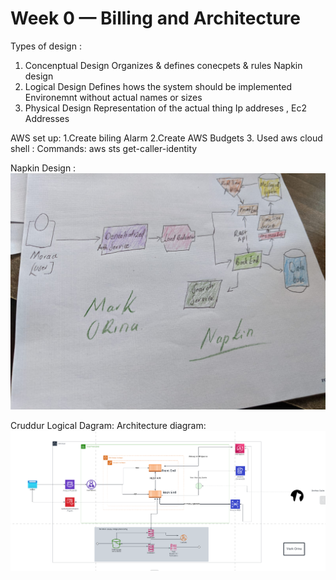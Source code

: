 # Week 0 — Billing and Architecture

Types of design :
1. Concenptual Design
      Organizes & defines conecpets & rules
      Napkin design
2. Logical Design 
    Defines hows the system should be implemented
    Environemnt without actual names or sizes 
3. Physical Design
     Representation of the actual thing 
    Ip addreses , Ec2 Addresses

AWS set up:
 1.Create biling Alarm 
 2.Create AWS Budgets 
 3. Used aws cloud shell :
      Commands: 
         aws sts get-caller-identity

Napkin Design :
![Napkin](https://github.com/OrinaOisera/aws-bootcamp-cruddur-2023/blob/main/WhatsApp%20Image%202023-02-20%20at%2018.39.10.jpeg)


Cruddur Logical Dagram:
Architecture diagram:![Cruddur](https://github.com/OrinaOisera/aws-bootcamp-cruddur-2023/blob/main/aws_crddur_app.png)

